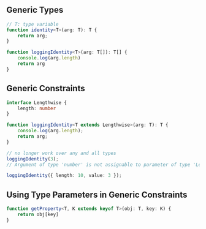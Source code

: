 ## Generic Types

```typescript
// T: type variable
function identity<T>(arg: T): T {
    return arg;
}
```

```typescript
function loggingIdentity<T>(arg: T[]): T[] {
    console.log(arg.length)
    return arg
}
```

## Generic Constraints

```typescript
interface Lengthwise {
    length: number
}

function loggingIdentity<T extends Lengthwise>(arg: T): T {
    console.log(arg.length);
    return arg;
}

// no longer work over any and all types
loggingIdentity(3);
// Argument of type 'number' is not assignable to parameter of type 'Lengthwise'.

loggingIdentity({ length: 10, value: 3 });
```

## Using Type Parameters in Generic Constraints

```typescript
function getProperty<T, K extends keyof T>(obj: T, key: K) {
	return obj[key]
}
```

